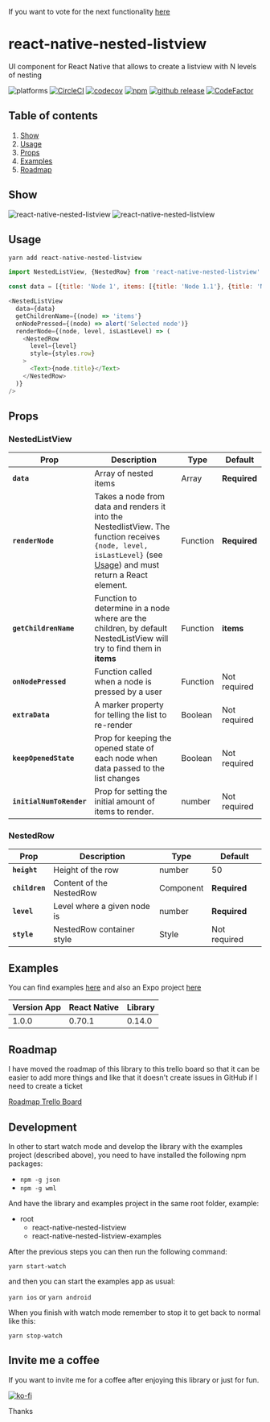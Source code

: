 If you want to vote for the next functionality [here](http://etc.ch/HMjy)

# react-native-nested-listview

UI component for React Native that allows to create a listview with N levels of nesting

![platforms](https://img.shields.io/badge/platforms-Android%20%7C%20iOS%20%7C%20Expo-brightgreen)
[![CircleCI](https://circleci.com/gh/fjmorant/react-native-nested-listview.svg?style=shield)](https://circleci.com/gh/fjmorant/react-native-nested-listview)
[![codecov](https://codecov.io/gh/fjmorant/react-native-nested-listview/branch/master/graph/badge.svg)](https://codecov.io/gh/fjmorant/react-native-nested-listview)
[![npm](https://img.shields.io/npm/v/react-native-nested-listview.svg?style=flat-square)](https://www.npmjs.com/package/react-native-nested-listview)
[![github release](https://img.shields.io/github/release/fjmorant/react-native-nested-listview.svg?style=flat-square)](https://github.com/fjmorant/react-native-nested-listview/releases)
[![CodeFactor](https://www.codefactor.io/repository/github/fjmorant/react-native-nested-listview/badge)](https://www.codefactor.io/repository/github/fjmorant/react-native-nested-listview)

## Table of contents

1. [Show](#show)
1. [Usage](#usage)
1. [Props](#props)
1. [Examples](#examples)
1. [Roadmap](#roadmap)

## Show

![react-native-nested-listview](https://i.imgur.com/Y3VFTry.gif)
![react-native-nested-listview](https://i.imgur.com/nJvl0ZT.gif)

## Usage

```
yarn add react-native-nested-listview
```

```javascript
import NestedListView, {NestedRow} from 'react-native-nested-listview'

const data = [{title: 'Node 1', items: [{title: 'Node 1.1'}, {title: 'Node 1.2'}]}]

<NestedListView
  data={data}
  getChildrenName={(node) => 'items'}
  onNodePressed={(node) => alert('Selected node')}
  renderNode={(node, level, isLastLevel) => (
    <NestedRow
      level={level}
      style={styles.row}
    >
      <Text>{node.title}</Text>
    </NestedRow>
  )}
/>
```

## Props

### NestedListView

| Prop                     | Description                                                                                                                                                              | Type     | Default      |
| ------------------------ | ------------------------------------------------------------------------------------------------------------------------------------------------------------------------ | -------- | ------------ |
| **`data`**               | Array of nested items                                                                                                                                                    | Array    | **Required** |
| **`renderNode`**         | Takes a node from data and renders it into the NestedlistView. The function receives `{node, level, isLastLevel}` (see [Usage](#usage)) and must return a React element. | Function | **Required** |
| **`getChildrenName`**    | Function to determine in a node where are the children, by default NestedListView will try to find them in **items**                                                     | Function | **items**    |
| **`onNodePressed`**      | Function called when a node is pressed by a user                                                                                                                         | Function | Not required |
| **`extraData`**          | A marker property for telling the list to re-render                                                                                                                      | Boolean  | Not required |
| **`keepOpenedState`**    | Prop for keeping the opened state of each node when data passed to the list changes                                                                                      | Boolean  | Not required |
| **`initialNumToRender`** | Prop for setting the initial amount of items to render.                                                                                                                  | number   | Not required |

### NestedRow

| Prop           | Description                 | Type      | Default      |
| -------------- | --------------------------- | --------- | ------------ |
| **`height`**   | Height of the row           | number    | 50           |
| **`children`** | Content of the NestedRow    | Component | **Required** |
| **`level`**    | Level where a given node is | number    | **Required** |
| **`style`**    | NestedRow container style   | Style     | Not required |

## Examples

You can find examples [here](https://github.com/fjmorant/react-native-nested-listview-examples) and also an Expo project [here](https://github.com/fjmorant/react-native-nested-listview-examples-expo) 

| Version App | React Native | Library |
| ----------- | ------------ | ------- |
| 1.0.0       | 0.70.1       | 0.14.0  |

## Roadmap

I have moved the roadmap of this library to this trello board so that it can be easier to add more things and like that it doesn't create issues in GitHub if I need to create a ticket

[Roadmap Trello Board](https://trello.com/b/IOMR8gFw)

## Development

In other to start watch mode and develop the library with the examples project (described above), you need to have installed the following npm packages:

- `npm -g json`
- `npm -g wml`

And have the library and examples project in the same root folder, example:

- root
  - react-native-nested-listview
  - react-native-nested-listview-examples

After the previous steps you can then run the following command:

`yarn start-watch`

and then you can start the examples app as usual:

`yarn ios` or `yarn android`

When you finish with watch mode remember to stop it to get back to normal like this:

`yarn stop-watch`

## Invite me a coffee

If you want to invite me for a coffee after enjoying this library or just for fun.

[![ko-fi](https://ko-fi.com/img/githubbutton_sm.svg)](https://ko-fi.com/D1D16TF2V)

Thanks
